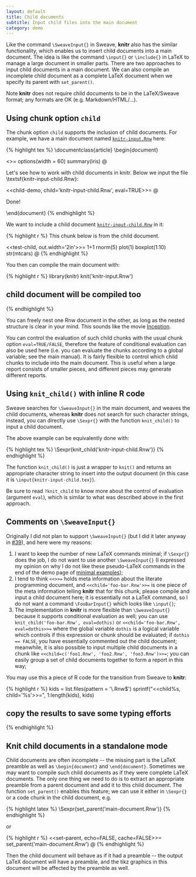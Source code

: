 ```yaml
---
layout: default
title: Child documents
subtitle: Input child files into the main document
category: demo
---
```


Like the command `\SweaveInput{}` in Sweave, **knitr** also has the similar functionality, which enables us to insert child documents into a main document. The idea is like the command `\input{}` or `\include{}` in LaTeX to manage a large document in smaller parts. There are two approaches to input child documents in a main document. We can also compile an incomplete child document as a complete LaTeX document when we specify its parent with `set_parent()`.

Note **knitr** does not require child documents to be in the LaTeX/Sweave format; any formats are OK (e.g. Markdown/HTML/...).

## Using chunk option `child`

The chunk option `child` supports the inclusion of child documents. For example, we have a main document named [`knitr-input.Rnw`](https://github.com/yihui/knitr/blob/master/inst/examples/knitr-input.Rnw) here:

{% highlight tex %}
\documentclass{article}
\begin{document}

<<test-main>>=
options(width = 60)
summary(iris)
@

Let's see how to work with child documents in knitr. Below we input
the file \textsf{knitr-input-child.Rnw}:

<<child-demo, child='knitr-input-child.Rnw', eval=TRUE>>=
@

Done!

\end{document}
{% endhighlight %}

We want to include a child document [`knitr-input-child.Rnw`](https://github.com/yihui/knitr/blob/master/inst/examples/knitr-input-child.Rnw) in it:

{% highlight r %}
This chunk below is from the child document.

<<test-child, out.width='2in'>>=
1+1
rnorm(5)
plot(1)
boxplot(1:10)
str(mtcars)
@
{% endhighlight %}

You then can compile the main document with:

{% highlight r %}
library(knitr)
knit('knitr-input.Rnw')
## child document will be compiled too
{% endhighlight %}

You can freely nest one Rnw document in the other, as long as the nested structure is clear in your mind. This sounds like the movie [Inception](http://en.wikipedia.org/wiki/Inception).

You can control the evaluation of such child chunks with the usual chunk option `eval=TRUE/FALSE`, therefore the feature of conditional evaluation can also be used here (i.e. you can evaluate the chunks according to a global variable; see the main manual). It is fairly flexible to control which child chunks to include into the main document. This is useful when a large report consists of smaller pieces, and different pieces may generate different reports.

## Using `knit_child()` with inline R code

Sweave searches for `\SweaveInput{}` in the main document, and weaves the child documents, whereas **knitr** does not search for such character strings, instead, you can directly use `\Sexpr{}` with the function `knit_child()` to input a child document.

The above example can be equivalently done with:

{% highlight tex %}
\Sexpr{knit_child('knitr-input-child.Rnw')}
{% endhighlight %}

The function `knit_child()` is just a wrapper to `knit()` and returns an appropriate character string to insert into the output document (in this case it is `\input{knitr-input-child.tex}`). 

Be sure to read `?knit_child` to know more about the control of evaluation (argument `eval`), which is similar to what was described above in the first approach.

## Comments on `\SweaveInput{}`

Originally I did not plan to support `\SweaveInput{}` (but I did it later anyway in [#39](https://github.com/yihui/knitr/issues/39)), and here were my reasons:

1. I want to keep the number of new LaTeX commands minimal; if `\Sexpr{}` does the job, I do not want to use another `\SweaveInput{}` (I expressed my opinion on why I do not like these pseudo-LaTeX commands in the end of the demo page of [minimal examples](/knitr/demo/minimal/));
1. I tend to think `<<>>=` holds meta information about the literate programming document, and `<<child='foo-bar.Rnw'>>=` is one piece of the meta information telling **knitr** that for this chunk, please compile and input a child document here; it is essentially not a LaTeX command, so I do not want a command `\FooBarInput{}` which looks like `\input{}`;
1. The implementation in **knitr** is more flexible than `\SweaveInput{}` because it supports conditional evaluation as well; you can use `knit_child('foo-bar.Rnw', eval=dothis)` or `<<child='foo-bar.Rnw', eval=dothis>>=` where the global variable `dothis` is a logical variable which controls if this expression or chunk should be evaluated; if `dothis == FALSE`, you have essentially commented out the child document; meanwhile, it is also possible to input multiple child documents in a chunk like `<<child=c('foo1.Rnw', 'foo2.Rnw', 'foo3.Rnw')>>=`; you can easily group a set of child documents together to form a report in this way;

You may use this a piece of R code for the transition from Sweave to **knitr**:

{% highlight r %}
kids = list.files(pattern = '\\.Rnw$')
sprintf("<<child%s, child='%s'>>=", 1:length(kids), kids)
## copy the results to save some typing efforts
{% endhighlight %}

## Knit child documents in a standalone mode

Child documents are often incomplete -- the missing part is the LaTeX preamble as well as `\begin{document}` and `\end{document}`. Sometimes we may want to compile such child documents as if they were complete LaTeX documents. The only one thing we need to do is to extract an appropriate preamble from a parent document and add it to this child document. The function `set_parent()` enables this feature; we can use it either in `\Sexpr{}` or a code chunk in the child document, e.g.

{% highlight latex %}
\Sexpr{set_parent('main-document.Rnw')}
{% endhighlight %}

or

{% highlight r %}
<<set-parent, echo=FALSE, cache=FALSE>>=
set_parent('main-document.Rnw')
@
{% endhighlight %}

Then the child document will behave as if it had a preamble -- the output LaTeX document will have a preamble, and the tikz graphics in this document will be affected by the preamble as well.
